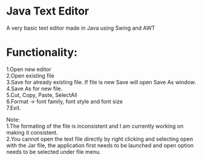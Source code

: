 # Java Text Editor
A very basic text editor made in Java using Swing and AWT
# Functionality:
1.Open new editor  
2.Open existing file  
3.Save for already existing file. If file is new Save will open Save As window.    
4.Save As for new file.  
5.Cut, Copy, Paste, SelectAll  
6.Format -> font family, font style and font size  
7.Exit.  

Note:  
1.The formating of the file is inconsistent and I am currently working on making it consistent.  
2.You cannot open the text file directly by right clicking and selecting open with the Jar file, the application first needs to be launched and open option needs to be selected under file menu.
